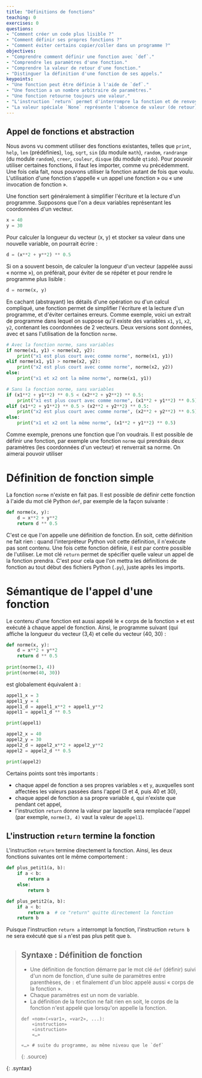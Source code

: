 ```yaml
---
title: "Définitions de fonctions"
teaching: 0
exercises: 0
questions:
- "Comment créer un code plus lisible ?"
- "Comment définir ses propres fonctions ?"
- "Comment éviter certains copier/coller dans un programme ?"
objectives:
- "Comprendre comment définir une fonction avec `def`."
- "Comprendre les paramètres d'une fonction."
- "Comprendre la valeur de retour d'une fonction."
- "Distinguer la définition d'une fonction de ses appels."
keypoints:
- "Une fonction peut être définie à l'aide de `def`."
- "Une fonction a un nombre arbitraire de paramètres."
- "Une fonction retourne toujours une valeur."
- "L'instruction `return` permet d'interrompre la fonction et de renvoyer une valeur."
- "La valeur spéciale `None` représente l'absence de valeur (de retour)."
---
```



## Appel de fonctions et abstraction

Nous avons vu comment utiliser des fonctions existantes, telles que `print`, `help`, `len` (prédéfinies), `log`, `sqrt`, `sin` (du module `math`), `random`, `randrange` (du module `random`), `creer`, `couleur`, `disque` (du module `qtido`).
Pour pouvoir utiliser certaines fonctions, il faut les importer, comme vu précédemment.
Une fois cela fait, nous pouvons utiliser la fonction autant de fois que voulu.
L'utilisation d'une fonction s'appelle « un appel une fonction » ou « une invocation de fonction ».

Une fonction sert généralement à simplifier l'écriture et la lecture d'un programme.
Supposons que l'on a deux variables représentant les coordonnées d'un vecteur.

~~~python
x = 40
y = 30
~~~

Pour calculer la longueur du vecteur (x, y) et stocker sa valeur dans une nouvelle variable, on pourrait écrire :

~~~python
d = (x**2 + y**2) ** 0.5
~~~

Si on a souvent besoin, de calculer la longueur d'un vecteur (appelée aussi « norme »), on préférait, pour éviter de se répéter et pour rendre le programme plus lisible :

~~~python
d = norme(x, y)
~~~

En cachant (abstrayant) les détails d'une opération ou d'un calcul compliqué, une fonction permet de simplifier l'écriture et la lecture d'un programme, et d'éviter certaines erreurs.
Comme exemple, voici un extrait de programme dans lequel on suppose qu'il existe des variables `x1`, `y1`, `x2`, `y2`, contenant les coordonnées de 2 vecteurs.
Deux versions sont données, avec et sans l'utilisation de la fonction `norme`.

~~~python
# Avec la fonction norme, sans variables
if norme(x1, y1) < norme(x2, y2):
    print("x1 est plus court avec comme norme", norme(x1, y1))
elif norme(x1, y1) > norme(x2, y2):
    print("x2 est plus court avec comme norme", norme(x2, y2))
else:
    print("x1 et x2 ont la même norme", norme(x1, y1))

# Sans la fonction norme, sans variables
if (x1**2 + y1**2) ** 0.5 < (x2**2 + y2**2) ** 0.5:
    print("x1 est plus court avec comme norme", (x1**2 + y1**2) ** 0.5)
elif (x1**2 + y1**2) ** 0.5 > (x2**2 + y2**2) ** 0.5:
    print("x2 est plus court avec comme norme", (x2**2 + y2**2) ** 0.5)
else:
    print("x1 et x2 ont la même norme", (x1**2 + y1**2) ** 0.5)
~~~


Comme exemple, prenons une fonction que l'on voudrais.
Il est possible de définir une fonction, par exemple une fonction `norme` qui prendrais deux paramètres (les coordonnées d'un vecteur) et renverrait sa norme.
On aimerai pouvoir utiliser

# Définition de fonction simple

La fonction `norme` n'existe en fait pas.
Il est possible de définir cette fonction à l'aide du mot clé Python `def`, par exemple de la façon suivante :

~~~python
def norme(x, y):
    d = x**2 + y**2
    return d ** 0.5
~~~

C'est ce que l'on appelle une définition de fonction.
En soit, cette définition ne fait rien : quand l'interpréteur Python voit cette définition, il n'exécute pas sont contenu.
Une fois cette fonction définie, il est par contre possible de l'utiliser.
Le mot clé `return` permet de spécifier quelle valeur un appel de la fonction prendra.
C'est pour cela que l'on mettra les définitions de fonction au tout début des fichiers Python (`.py`), juste après les imports.

# Sémantique de l'appel d'une fonction

Le contenu d'une fonction est aussi appelé le « corps de la fonction » et est exécuté à chaque appel de fonction.
Ainsi, le programme suivant (qui affiche la longueur du vecteur (3,4) et celle du vecteur (40, 30) :

~~~python
def norme(x, y):
    d = x**2 + y**2
    return d ** 0.5
    
print(norme(3, 4))
print(norme(40, 30))
~~~

est globalement équivalent à :

~~~python
appel1_x = 3
appel1_y = 4
appel1_d = appel1_x**2 + appel1_y**2
appel1 = appel1_d ** 0.5

print(appel1)

appel2_x = 40
appel2_y = 30
appel2_d = appel2_x**2 + appel2_y**2
appel2 = appel2_d ** 0.5

print(appel2)
~~~

Certains points sont très importants :

- chaque appel de fonction a ses propres variables `x` et `y`, auxquelles sont affectées les valeurs passées dans l'appel (3 et 4, puis 40 et 30),
- chaque appel de fonction a sa propre variable `d`, qui n'existe que pendant cet appel,
- l'instruction `return` donne la valeur par laquelle sera remplacée l'appel (par exemple, `norme(3, 4)` vaut la valeur de `appel1`).

## L'instruction `return` termine la fonction

L'instruction `return` termine directement la fonction.
Ainsi, les deux fonctions suivantes ont le même comportement :

~~~python
def plus_petit1(a, b):
    if a < b:
        return a
    else:
        return b

def plus_petit2(a, b):
    if a < b:
        return a  # ce "return" quitte directement la fonction
    return b
~~~

Puisque l'instruction `return a` interrompt la fonction, l'instruction `return b` ne sera exécuté que si `a` n'est pas plus petit que `b`.


> ## Syntaxe : Définition de fonction
> - Une définition de fonction démarre par le mot clé `def` (définir) suivi d'un nom de fonction, d'une suite de paramètres entre parenthèses, de `:` et finalement d'un bloc appelé aussi « corps de la fonction ».
> - Chaque paramètres est un nom de variable.
> - La définition de la fonction ne fait rien en soit, le corps de la fonction n'est appelé que lorsqu'on appelle la fonction.
> 
> ~~~
> def «nom»(«var1», «var2», ...):
>     «instruction»
>     «instruction»
>     «…»
>     
> «…» # suite du programme, au même niveau que le `def`
> ~~~
> {: .source}
> 
{: .syntax}

